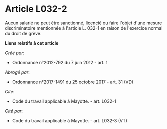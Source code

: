 # Article L032-2

Aucun salarié ne peut être sanctionné, licencié ou faire l'objet d'une mesure discriminatoire mentionnée à l'article L. 032-1
en raison de l'exercice normal du droit de grève.

**Liens relatifs à cet article**

_Créé par_:

  - Ordonnance n°2012-792 du 7 juin 2012 - art. 1

_Abrogé par_:

  - Ordonnance n°2017-1491 du 25 octobre 2017 - art. 31 (VD)

_Cite_:

  - Code du travail applicable à Mayotte. - art. L032-1

_Cité par_:

  - Code du travail applicable à Mayotte. - art. L032-3 (VT)
